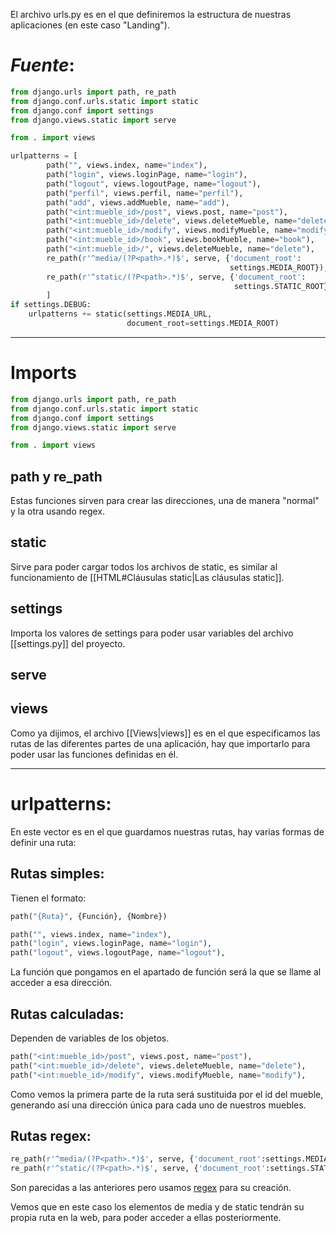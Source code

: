 El archivo urls.py es en el que definiremos la estructura de nuestras aplicaciones (en este caso "Landing").
# *Fuente*:
```Python
from django.urls import path, re_path
from django.conf.urls.static import static
from django.conf import settings
from django.views.static import serve

from . import views

urlpatterns = [
        path("", views.index, name="index"),
        path("login", views.loginPage, name="login"),
        path("logout", views.logoutPage, name="logout"),
        path("perfil", views.perfil, name="perfil"),
        path("add", views.addMueble, name="add"),
        path("<int:mueble_id>/post", views.post, name="post"),
        path("<int:mueble_id>/delete", views.deleteMueble, name="delete"),
        path("<int:mueble_id>/modify", views.modifyMueble, name="modify"),
        path("<int:mueble_id>/book", views.bookMueble, name="book"),
        path("<int:mueble_id>/", views.deleteMueble, name="delete"),
        re_path(r'^media/(?P<path>.*)$', serve, {'document_root':
                                                 settings.MEDIA_ROOT}),
        re_path(r'^static/(?P<path>.*)$', serve, {'document_root':
                                                  settings.STATIC_ROOT}),
        ]
if settings.DEBUG:
    urlpatterns += static(settings.MEDIA_URL,
                          document_root=settings.MEDIA_ROOT)
```
___
# Imports
```Python
from django.urls import path, re_path
from django.conf.urls.static import static
from django.conf import settings
from django.views.static import serve

from . import views
```
## path y re_path
Estas funciones sirven para crear las direcciones, una de manera "normal" y la otra usando regex.
## static
Sirve para poder cargar todos los archivos de static, es similar al funcionamiento de [[HTML#Cláusulas static|Las cláusulas static]].
## settings
Importa los valores de settings para poder usar variables del archivo [[settings.py]] del proyecto.

## serve

## views
Como ya dijimos, el archivo [[Views|views]] es en el que especificamos las rutas de las diferentes partes de una aplicación, hay que importarlo para poder usar las funciones definidas en él.
___
# urlpatterns:
En este vector es en el que guardamos nuestras rutas, hay varias formas de definir una ruta:
## Rutas simples:
Tienen el formato:
```Python
path("{Ruta}", {Función}, {Nombre})
```

```Python
path("", views.index, name="index"),
path("login", views.loginPage, name="login"),
path("logout", views.logoutPage, name="logout"),
```
La función que pongamos en el apartado de función será la que se llame al acceder a esa dirección.
## Rutas calculadas:
Dependen de variables de los objetos.
```Python
path("<int:mueble_id>/post", views.post, name="post"),
path("<int:mueble_id>/delete", views.deleteMueble, name="delete"),
path("<int:mueble_id>/modify", views.modifyMueble, name="modify"),
```
Como vemos la primera parte de la ruta será sustituida por el id del mueble, generando así una dirección única para cada uno de nuestros muebles.

## Rutas regex:
```Python
re_path(r'^media/(?P<path>.*)$', serve, {'document_root':settings.MEDIA_ROOT}),
re_path(r'^static/(?P<path>.*)$', serve, {'document_root':settings.STATIC_ROOT}),
```
Son parecidas a las anteriores pero usamos [regex](https://w3.unpocodetodo.info/utiles/regex-diacriticos.php) para su creación.

Vemos que en este caso los elementos de media y de static tendrán su propia ruta en la web, para poder acceder a ellas posteriormente.